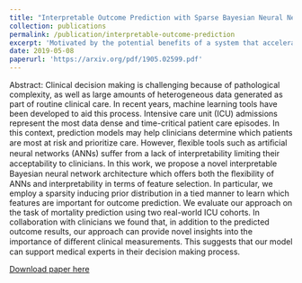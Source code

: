 ```yaml
---
title: "Interpretable Outcome Prediction with Sparse Bayesian Neural Networks in Intensive Car"
collection: publications
permalink: /publication/interpretable-outcome-prediction
excerpt: 'Motivated by the potential benefits of a system that accelerates the process of writing radiological reports, we present a Recurrent Neural Network Language Model for modeling radiological language.  We show that Recurrent Neural Network Language Models can be used to produce convincing radiological reports and investigate how their performance can be improved by using advanced regularization techniques like embedding dropout or weight tying, and advanced initialization techniques like pre-trained word embeddings. Furthermore, we study the use of transfer learning to create topic-specific language models. To test the applicability of our techniques to other domains we perform experiments on a second dataset, consisting of forum posts on motorized vehicles. In addition to our experiments on Recurrent Neural Network Language Models, we train a Continuous Bag-of-Words model on the radiological dataset and analyze the resulting medical word embeddings. We show that the embeddings encode medical relationships, semantic similarities and that certain medical relationships can be represented as linear translations.'
date: 2019-05-08
paperurl: 'https://arxiv.org/pdf/1905.02599.pdf'
---
```



Abstract:
Clinical decision making is challenging because of pathological complexity, as well as large amounts of heterogeneous data generated as part of routine clinical care. In recent years, machine learning tools have been developed to aid this process. Intensive care unit (ICU) admissions represent the most data dense and time-critical patient care episodes. In this context, prediction models may help clinicians determine which patients are most at risk and prioritize care. However, ﬂexible tools such as artiﬁcial neural networks (ANNs) suﬀer from a lack of interpretability limiting their acceptability to clinicians. In this work, we propose a novel interpretable Bayesian neural network architecture which oﬀers both the ﬂexibility of ANNs and interpretability in terms of feature selection. In particular, we employ a sparsity inducing prior distribution in a tied manner to learn which features are important for outcome prediction. We evaluate our approach on the task of mortality prediction using two real-world ICU cohorts. In collaboration with clinicians we found that, in addition to the predicted outcome results, our approach can provide novel insights into the importance of diﬀerent clinical measurements. This suggests that our model can support medical experts in their decision making process.

[Download paper here](https://arxiv.org/pdf/1905.02599.pdf)

<!-- Recommended citation: Your Name, You. (2009). "Paper Title Number 1." <i>Journal 1</i>. 1(1). -->
